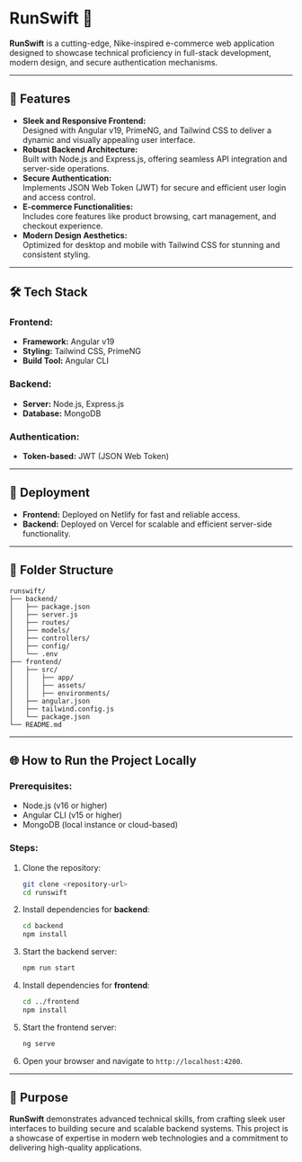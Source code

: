 # RunSwift 🚀  
**RunSwift** is a cutting-edge, Nike-inspired e-commerce web application designed to showcase technical proficiency in full-stack development, modern design, and secure authentication mechanisms.

---

## 🌟 Features
- **Sleek and Responsive Frontend:**  
  Designed with Angular v19, PrimeNG, and Tailwind CSS to deliver a dynamic and visually appealing user interface.  
- **Robust Backend Architecture:**  
  Built with Node.js and Express.js, offering seamless API integration and server-side operations.  
- **Secure Authentication:**  
  Implements JSON Web Token (JWT) for secure and efficient user login and access control.  
- **E-commerce Functionalities:**  
  Includes core features like product browsing, cart management, and checkout experience.  
- **Modern Design Aesthetics:**  
  Optimized for desktop and mobile with Tailwind CSS for stunning and consistent styling.  

---

## 🛠️ Tech Stack
### Frontend:
- **Framework:** Angular v19  
- **Styling:** Tailwind CSS, PrimeNG  
- **Build Tool:** Angular CLI  

### Backend:
- **Server:** Node.js, Express.js  
- **Database:** MongoDB  

### Authentication:
- **Token-based:** JWT (JSON Web Token)  

---

## 🚀 Deployment
- **Frontend:** Deployed on Netlify for fast and reliable access.  
- **Backend:** Deployed on Vercel for scalable and efficient server-side functionality.  

---

## 📂 Folder Structure
```
runswift/
├── backend/
│   ├── package.json
│   ├── server.js
│   ├── routes/
│   ├── models/
│   ├── controllers/
│   ├── config/
│   └── .env
├── frontend/
│   ├── src/
│   │   ├── app/
│   │   ├── assets/
│   │   ├── environments/
│   ├── angular.json
│   ├── tailwind.config.js
│   └── package.json
└── README.md
```

---

## 🌐 How to Run the Project Locally
### Prerequisites:
- Node.js (v16 or higher)
- Angular CLI (v15 or higher)
- MongoDB (local instance or cloud-based)

### Steps:
1. Clone the repository:
   ```bash
   git clone <repository-url>
   cd runswift
   ```

2. Install dependencies for **backend**:
   ```bash
   cd backend
   npm install
   ```

3. Start the backend server:
   ```bash
   npm run start
   ```

4. Install dependencies for **frontend**:
   ```bash
   cd ../frontend
   npm install
   ```

5. Start the frontend server:
   ```bash
   ng serve
   ```

6. Open your browser and navigate to `http://localhost:4200`.

---

## 🎯 Purpose
**RunSwift** demonstrates advanced technical skills, from crafting sleek user interfaces to building secure and scalable backend systems. This project is a showcase of expertise in modern web technologies and a commitment to delivering high-quality applications.
